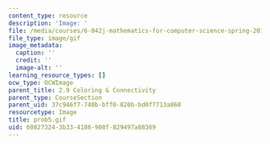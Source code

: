 ```yaml
---
content_type: resource
description: 'Image: '
file: /media/courses/6-042j-mathematics-for-computer-science-spring-2015/608273243b334186908f829497a88369_prob5.gif
file_type: image/gif
image_metadata:
  caption: ''
  credit: ''
  image-alt: ''
learning_resource_types: []
ocw_type: OCWImage
parent_title: 2.9 Coloring & Connectivity
parent_type: CourseSection
parent_uid: 37c946f7-740b-bff0-820b-bd0f7713a868
resourcetype: Image
title: prob5.gif
uid: 60827324-3b33-4186-908f-829497a88369
---
```

